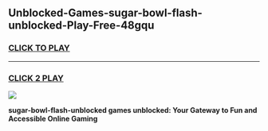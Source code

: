 
## Unblocked-Games-sugar-bowl-flash-unblocked-Play-Free-48gqu
<h3>
<a href="https://premium76.site?title=sugar-bowl-flash-unblocked&ref=18A1">CLICK TO PLAY</a></h3>
<hr>

<h3>
<a href="https://premium76.site?title=sugar-bowl-flash-unblocked&ref=18A1">CLICK 2 PLAY</a>
  
</h3>

<a href="https://premium76.site?title=sugar-bowl-flash-unblocked&ref=18A1"><img src="https://clearcache.store/games.png"></a>


**sugar-bowl-flash-unblocked games unblocked: Your Gateway to Fun and Accessible Online Gaming**
